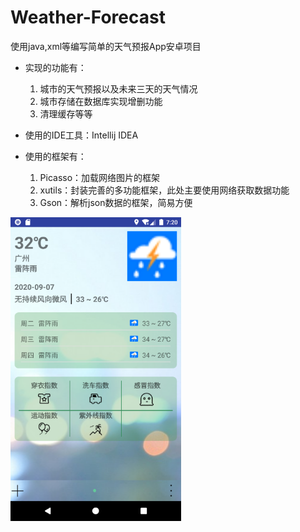 # Weather-Forecast
使用java,xml等编写简单的天气预报App安卓项目
- 实现的功能有：
  1. 城市的天气预报以及未来三天的天气情况
  2. 城市存储在数据库实现增删功能
  3. 清理缓存等等
  
- 使用的IDE工具：Intellij IDEA
- 使用的框架有：
  1. Picasso：加载网络图片的框架
  2. xutils：封装完善的多功能框架，此处主要使用网络获取数据功能
  3. Gson：解析json数据的框架，简易方便
  
  

<img src="images/homepage.png" alt="Image" style="zoom: 67%;" />

